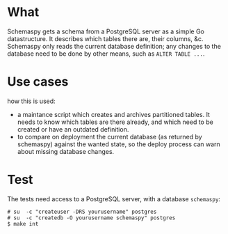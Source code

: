 # What

Schemaspy gets a schema from a PostgreSQL server as a simple Go datastructure.
It describes which tables there are, their columns, &c. Schemaspy only reads
the current database definition; any changes to the database need to be done by
other means, such as `ALTER TABLE ...`.

# Use cases

how this is used:

- a maintance script which creates and archives partitioned tables. It needs to know which tables are there already, and which need to be created or have an outdated definition.
- to compare on deployment the current database (as returned by schemaspy) against the wanted state, so the deploy process can warn about missing database changes.

# Test

The tests need access to a PostgreSQL server, with a database `schemaspy`:

    # su  -c "createuser -DRS yourusername" postgres
    # su  -c "createdb -O yourusername schemaspy" postgres
    $ make int
